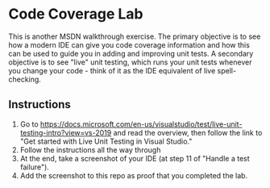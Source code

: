 Code Coverage Lab
=================

This is another MSDN walkthrough exercise. The primary objective is to see how a modern IDE can give you code coverage information and how this can be used to guide you in adding and improving unit tests. A secondary objective is to see "live" unit testing, which runs your unit tests whenever you change your code - think of it as the IDE equivalent of live spell-checking.

Instructions
------------

 1. Go to <https://docs.microsoft.com/en-us/visualstudio/test/live-unit-testing-intro?view=vs-2019> and read the overview, then follow the link to "Get started with Live Unit Testing in Visual Studio."
 2. Follow the instructions all the way through
 3. At the end, take a screenshot of your IDE (at step 11 of "Handle a test failure").
 4. Add the screenshot to this repo as proof that you completed the lab. 
